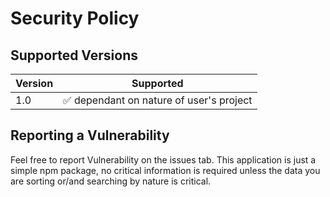 # Security Policy

## Supported Versions


| Version |                       Supported                          |
| ------- | -------------------------------------------------------- |
| 1.0     | :white_check_mark: dependant on nature of user's project |


## Reporting a Vulnerability

Feel free to report Vulnerability on the issues tab. This application is just a simple npm package, no critical information is required unless the data you are sorting or/and searching
by nature is critical.
